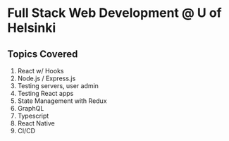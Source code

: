 # Full Stack Web Development @ U of Helsinki

## Topics Covered

1. React w/ Hooks
2. Node.js / Express.js
3. Testing servers, user admin
4. Testing React apps
5. State Management with Redux
6. GraphQL
7. Typescript
8. React Native
9. CI/CD